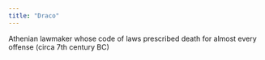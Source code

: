 ```yaml
---
title: "Draco"
---
```

Athenian lawmaker whose code of laws prescribed death for almost every offense (circa 7th century BC)

